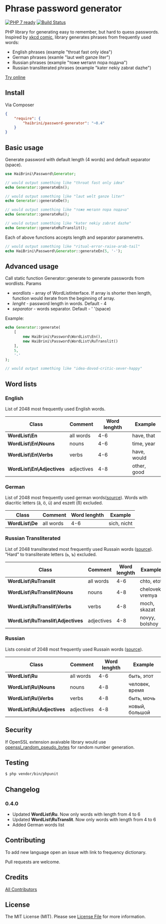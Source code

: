 Phrase password generator
==================

[![PHP 7 ready](http://php7ready.timesplinter.ch/denys-potapov/password-generator/badge.svg)](https://travis-ci.org/denys-potapov/password-generator)
[![Build Status](https://travis-ci.org/denys-potapov/password-generator.png?branch=master)](https://travis-ci.org/denys-potapov/password-generator)

PHP library for generating easy to remember, but hard to quess passwords.
Inspired by [xkcd comic](http://xkcd.com/936/), library generates phrases from frequently used words: 

* English phrases (example "throat fast only idea")
* German phrases (examle "laut welt ganze liter")
* Russian phrases (example "тоже металл пора подача")
* Russian transliterated phrases (example "kater nekiy zabrat dazhe")

[Try online](http://denyspotapov.com/password/?en)

## Install

Via Composer

``` json
{
    "require": {
        "haibrini/password-generator": "~0.4"
    }
}
```

## Basic usage

Generate password with default length (4 words) and default separator (space).

``` php
use HaiBrini\Password\Generator;

// would output something like "throat fast only idea"
echo Generator::generateEn();

// would output something like "laut welt ganze liter"
echo Generator::generateDe();

// would output something like "тоже металл пора подача"
echo Generator::generateRu();

// would output something like "kater nekiy zabrat dazhe"
echo Generator::generateRuTranslit();
```

Each of above functions accepts length and separator paramenetrs.

``` php
// would output something like "ritual-error-raise-arab-tail"
echo HaiBrini\Password\Generator::generateEn(5, '-');
```

## Advanced usage

Call static function Generator::generate to generate passwords from wordlists. Params

- *wordlists* - array of WordListInterface. If array is shorter then length, function 
  would iterate from the beginning of array.
- *lenght* - password length in words. Default - 4
- *separator* - words separator. Default - ' '(space)

Example:

``` php
echo Generator::generate(
    [
        new HaiBrini\Password\WordList\En(), 
        new HaiBrini\Password\WordList\RuTranslit()
    ],
    5, 
    '-'
);

// would output something like "idea-dovod-critic-sever-happy"
```
## Word lists

### English

List of 2048 most frequently used English words.

Class                        | Comment    | Word lenghth | Example 
---------------------------- | -----------|--------------|-----------
**WordList\En**              | all words  | 4-6          | have, that
**WordList\En\Nouns**        | nouns      | 4-6          | time, year
**WordList\En\Verbs**        | verbs      | 4-6          | have, would
**WordList\En\Adjectives**   | adjectives | 4-8          | other, good

### German

List of 2048 most frequently used german words([source](ttp://wortschatz.uni-leipzig.de/html/wliste.html)). Words with diacritic letters (ä, ö, ü) and eszett (ß) excluded.

Class                        | Comment    | Word lenghth | Example 
---------------------------- | -----------|--------------|-----------
**WordList\De**              | all words  | 4-6          | sich, nicht

### Russian Transliterated 

List of 2048 transliterated most frequently used Russain words ([source](http://dict.ruslang.ru/freq.php)). "Hard" to transliterate letters (ь, ъ) excluded. 

Class                                | Comment    | Word lenghth | Example 
------------------------------------ | -----------|--------------|---------------
**WordList\RuTranslit**              | all words  | 4-6          | chto, etot
**WordList\RuTranslit\Nouns**        | nouns      | 4-8          | chelovek, vremya
**WordList\RuTranslit\Verbs**        | verbs      | 4-8          | moch, skazat
**WordList\RuTranslit\Adjectives**   | adjectives | 4-8          | novyy, bolshoy

### Russian

Lists consist of 2048 most frequently used Russain words ([source](http://dict.ruslang.ru/freq.php)).

Class                        | Comment    | Word lenghth | Example 
---------------------------- | -----------|--------------|---------------
**WordList\Ru**              | all words  | 4-6          | быть, этот
**WordList\Ru\Nouns**        | nouns      | 4-8          | человек, время
**WordList\Ru\Verbs**        | verbs      | 4-8          | быть, мочь
**WordList\Ru\Adjectives**   | adjectives | 4-8          | новый, большой

## Security

If OpenSSL extension avaivable library would use [openssl_random_pseudo_bytes](http://php.net/manual/en/function.openssl-random-pseudo-bytes.php) for random number generation.

## Testing

``` bash
$ php vendor/bin/phpunit
```
## Changelog

### 0.4.0

- Updated **WordList\Ru**. Now only words with length from 4 to 6
- Updated **WordList\RuTranslit**. Now only words with length from 4 to 6
- Added German words list

## Contributing

To add new language open an issue with link to frequency dictionary.

Pull requests are welcome. 

## Credits

[All Contributors](https://github.com/denys-potapov/password-generator/contributors)

## License

The MIT License (MIT). Please see [License File](https://github.com/denys-potapov/password-generator/blob/master/LICENSE) for more information.
